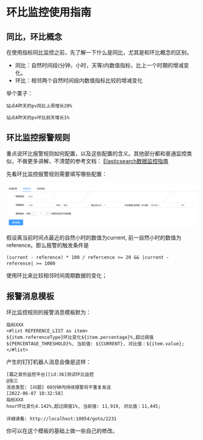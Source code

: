 # 环比监控使用指南

## 同比，环比概念

在使用指标同比监控之前，先了解一下什么是同比，尤其是和环比概念的区别。

* 同比：自然时间段(分钟，小时，天等)内数值指标，比上一个时期的增减变化。
* 环比：相邻两个自然时间段内数值指标比较的增减变化

举个栗子：

```
站点A昨天的pv同比上周增长20%
```

```
站点A昨天的pv环比前天增长1%
```

## 环比监控报警规则

重点说环比报警规则如何配置，以及这些配置的含义。其他部分都和普通监控类似，不做更多讲解，不清楚的参考文档：
<a href="./es.md" target="_blank">Elasticsearch数据监控指南</a>

先看环比监控报警规则需要填写哪些配置：

<img src="../img/ring-compare-rule.png" />

假设离当前时间点最近的自然小时的数值为current, 前一自然小时的数值为reference。那么报警的触发条件是

```
(current - reference) * 100 / refercence >= 20 && |current - reference| >= 1000
```

使用环比来比较相邻时间周期数据的变化；

## 报警消息模板

环比监控规则的报警消息模板默为：

```
指标XXX
<#list REFERENCE_LIST as item>
${item.referenceType}环比变化${item.percentage}%,超过阈值${PERCENTAGE_THRESHOLD}%, 当前值: ${CURRENT}, 对比值：${item.value};
</#list>
```

产生的钉钉机器人消息会像是这样：

```
[霜之哀伤监控平台][id:36]测试环比监控
@张三
消息类型: [问题] 60分钟内持续报警将不重复发送
[2022-06-07 18:32:58]
指标XXX
hour环比变化4.142%,超过阈值1%, 当前值: 11,919, 对比值：11,445;

详细请看: http://localhost:10054/goto/2231
```

你可以在这个模板的基础上做一些自己的修改。
